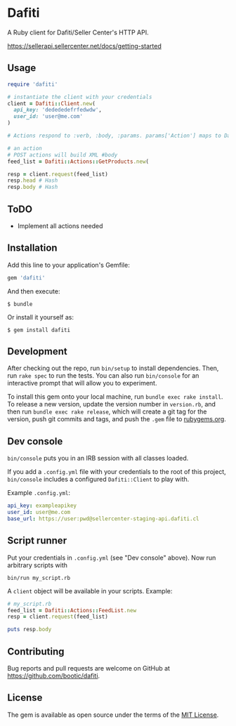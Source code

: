 # Dafiti

A Ruby client for Dafiti/Seller Center's HTTP API.

https://sellerapi.sellercenter.net/docs/getting-started

## Usage

```ruby
require 'dafiti'

# instantiate the client with your credentials
client = Dafiti::Client.new(
  api_key: 'dedededefrfedwdw',
  user_id: 'user@me.com'
)

# Actions respond to :verb, :body, :params. params['Action'] maps to Dafiti's available actions.

# an action
# POST actions will build XML #body
feed_list = Dafiti::Actions::GetProducts.new(

resp = client.request(feed_list)
resp.head # Hash
resp.body # Hash
```

## ToDO

* Implement all actions needed

## Installation

Add this line to your application's Gemfile:

```ruby
gem 'dafiti'
```

And then execute:

    $ bundle

Or install it yourself as:

    $ gem install dafiti

## Development

After checking out the repo, run `bin/setup` to install dependencies. Then, run `rake spec` to run the tests. You can also run `bin/console` for an interactive prompt that will allow you to experiment.

To install this gem onto your local machine, run `bundle exec rake install`. To release a new version, update the version number in `version.rb`, and then run `bundle exec rake release`, which will create a git tag for the version, push git commits and tags, and push the `.gem` file to [rubygems.org](https://rubygems.org).

## Dev console

`bin/console` puts you in an IRB session with all classes loaded.

If you add a `.config.yml` file with your credentials to the root of this project, `bin/console` includes a configured `Dafiti::Client` to play with.

Example `.config.yml`:

```yaml
api_key: exampleapikey
user_id: user@me.com
base_url: https://user:pwd@sellercenter-staging-api.dafiti.cl
```

## Script runner

Put your credentials in `.config.yml` (see "Dev console" above). Now run arbitrary scripts with

```
bin/run my_script.rb
```

A `client` object will be available in your scripts. Example:

```ruby
# my_script.rb
feed_list = Dafiti::Actions::FeedList.new
resp = client.request(feed_list)

puts resp.body
```

## Contributing

Bug reports and pull requests are welcome on GitHub at https://github.com/bootic/dafiti.

## License

The gem is available as open source under the terms of the [MIT License](https://opensource.org/licenses/MIT).
